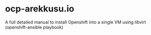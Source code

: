 # ocp-arekkusu.io
A full detailed manual to install Openshift into a single VM using libvirt (openshift-ansible playbook)
